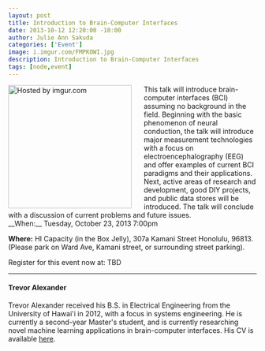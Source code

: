 ```yaml
--- 
layout: post
title: Introduction to Brain-Computer Interfaces
date: 2013-10-12 12:20:00 -10:00
author: Julie Ann Sakuda
categories: ['Event']
image: i.imgur.com/FMPKOWI.jpg
description: Introduction to Brain-Computer Interfaces
tags: [node,event]
---
```

<div style="float: left; margin-right: 15px; padding-right: 10px;" >
<a href="http://i.imgur.com/FMPKOWI"><img src="http://i.imgur.com/FMPKOWI.jpg" width="250" title="Hosted by imgur.com" /></a>
</div>
This talk will introduce brain-computer interfaces (BCI) assuming no background in the field. Beginning with the basic phenomenon of neural conduction, the talk will introduce major measurement technologies with a focus on electroencephalography (EEG) and offer examples of current BCI paradigms and their applications. Next, active areas of research and development, good DIY projects, and public data stores will be introduced. The talk will conclude with a discussion of current problems and future issues.

<br />
__When:__ Tuesday, October 23, 2013 7:00pm

__Where:__ HI Capacity (in the Box Jelly), 307a Kamani Street Honolulu, 96813. (Please park on Ward Ave, Kamani street, or surrounding street parking).

Register for this event now at: TBD

---
#### Trevor Alexander ####
Trevor Alexander received his B.S. in Electrical Engineering from the University of Hawai'i in 2012, with a focus in systems engineering. He is currently a second-year Master's student, and is currently researching novel machine learning applications in brain-computer interfaces. His CV is available [here](http://www.hitono.info/).
<br style="clear:both" />
